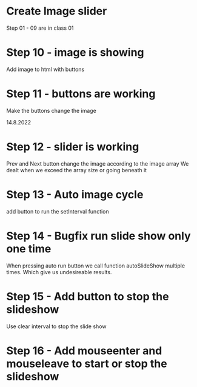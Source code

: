 # Create Image slider 

Step 01 - 09 are in class 01

# Step 10 - image is showing
Add image to html with buttons

# Step 11 - buttons are working
Make the buttons change the image

14.8.2022
# Step 12 - slider is working
Prev and Next button change the image according to the image array
We dealt when we exceed the array size or going beneath it

# Step 13 - Auto image cycle 
add button to run the setInterval function

# Step 14 - Bugfix run slide show only one time 
When pressing auto run button we call function autoSlideShow multiple times.
Which give us undesireable results.

# Step 15 - Add button to stop the slideshow
Use clear interval to stop the slide show

# Step 16 - Add mouseenter and mouseleave to start or stop the slideshow